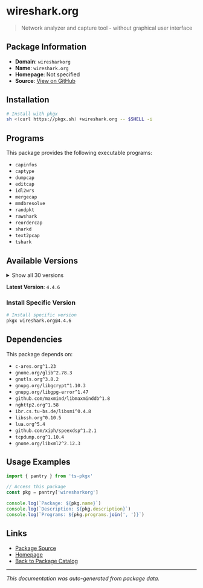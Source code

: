 # wireshark.org

> Network analyzer and capture tool - without graphical user interface

## Package Information

- **Domain**: `wiresharkorg`
- **Name**: `wireshark.org`
- **Homepage**: Not specified
- **Source**: [View on GitHub](https://github.com/pkgxdev/pantry/tree/main/projects/wireshark.org/package.yml)

## Installation

```bash
# Install with pkgx
sh <(curl https://pkgx.sh) +wireshark.org -- $SHELL -i
```

## Programs

This package provides the following executable programs:

- `capinfos`
- `captype`
- `dumpcap`
- `editcap`
- `idl2wrs`
- `mergecap`
- `mmdbresolve`
- `randpkt`
- `rawshark`
- `reordercap`
- `sharkd`
- `text2pcap`
- `tshark`

## Available Versions

<details>
<summary>Show all 30 versions</summary>

- `4.4.6`, `4.4.5`, `4.4.4`, `4.4.3`, `4.4.2`
- `4.4.1`, `4.4.0`, `4.3.1`, `4.3.0`, `4.2.11`
- `4.2.10`, `4.2.9`, `4.2.8`, `4.2.7`, `4.2.5`
- `4.2.3`, `4.2.2`, `4.2.1`, `4.2.0`, `4.0.17`
- `4.0.16`, `4.0.15`, `4.0.14`, `4.0.13`, `4.0.12`
- `3.6.24`, `3.6.23`, `3.6.22`, `3.6.21`, `3.6.20`

</details>

**Latest Version**: `4.4.6`

### Install Specific Version

```bash
# Install specific version
pkgx wireshark.org@4.4.6
```

## Dependencies

This package depends on:

- `c-ares.org^1.23`
- `gnome.org/glib^2.78.3`
- `gnutls.org^3.8.2`
- `gnupg.org/libgcrypt^1.10.3`
- `gnupg.org/libgpg-error^1.47`
- `github.com/maxmind/libmaxminddb^1.8`
- `nghttp2.org^1.58`
- `ibr.cs.tu-bs.de/libsmi^0.4.8`
- `libssh.org^0.10.5`
- `lua.org^5.4`
- `github.com/xiph/speexdsp^1.2.1`
- `tcpdump.org^1.10.4`
- `gnome.org/libxml2^2.12.3`

## Usage Examples

```typescript
import { pantry } from 'ts-pkgx'

// Access this package
const pkg = pantry['wiresharkorg']

console.log(`Package: ${pkg.name}`)
console.log(`Description: ${pkg.description}`)
console.log(`Programs: ${pkg.programs.join(', ')}`)
```

## Links

- [Package Source](https://github.com/pkgxdev/pantry/tree/main/projects/wireshark.org/package.yml)
- [Homepage](#)
- [Back to Package Catalog](../package-catalog.md)

---

*This documentation was auto-generated from package data.*
